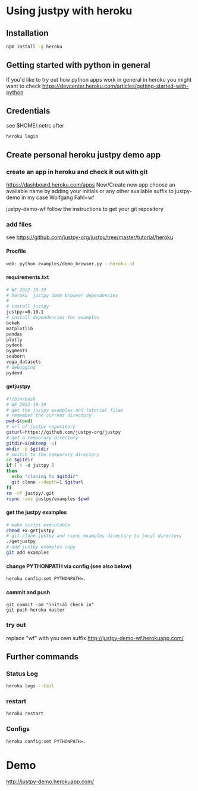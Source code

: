 # Using justpy with heroku

## Installation
```bash
npm install -g heroku
```
## Getting started with python in general
If you'd like to try out how python apps work in general in heroku
you might want to check
https://devcenter.heroku.com/articles/getting-started-with-python

## Credentials
see $HOME/.netrc after
```bash
heroku login
```

## Create personal heroku justpy demo app

### create an app in heroku and check it out with git
https://dashboard.heroku.com/apps
New/Create new app
choose an available name by adding your initials or
any other available suffix to justpy-demo in my case
Wolfgang Fahl=wf

justpy-demo-wf
follow the instructions to get your git repository

### add files
see https://github.com/justpy-org/justpy/tree/master/tutorial/heroku
#### Procfile
```bash
web: python examples/demo_browser.py --heroku -d 
```
#### requirements.txt
```bash
# WF 2022-10-19
# heroku  justpy demo browser dependencies
#
# install justpy
justpy>=0.10.1
# install dependencies for examples
bokeh
matplotlib
pandas
plotly
pydeck
pygments
seaborn
vega_datasets
# debugging
pydevd
```
#### getjustpy 
```bash
#!/bin/bash
# WF 2022-10-19
# get the justpy examples and tutorial files
# remember the current directory
pwd=$(pwd)
# url of justpy repository
giturl=https://github.com/justpy-org/justpy
# get a temporary directory
gitdir=$(mktemp -u)
mkdir -p $gitdir
# switch to the temporary directory
cd $gitdir
if [ ! -d justpy ]
then
  echo "cloning to $gitdir"
  git clone --depth=1 $giturl
fi
rm -rf justpy/.git
rsync -avz justpy/examples $pwd
```
#### get the justpy examples
```bash
# make script executable
chmod +x getjustpy
# git clone justpy and rsync examples directory to local directory
./getjustpy
# add justpy examples copy
git add examples
```
#### change PYTHONPATH via config (see also below)
```bash
heroku config:set PYTHONPATH=.
```

#### commit and push
```
git commit -am "initial check in"
git push heroku master
```

### try out
replace "wf" with you own suffix
http://justpy-demo-wf.herokuapp.com/

## Further commands
### Status Log
```bash
heroku logs --tail
```

### restart
```bash
heroku restart
```

### Configs
```bash
heroku config:set PYTHONPATH=.
```

# Demo
http://justpy-demo.herokuapp.com/